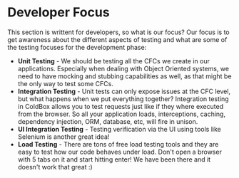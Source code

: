 # Developer Focus

This section is writtent for developers, so what is our focus? Our focus is to get awareness about the different aspects of testing and what are some of the testing focuses for the development phase:

* **Unit Testing** - We should be testing all the CFCs we create in our applications. Especially when dealing with Object Oriented systems, we need to have mocking and stubbing capabilities as well, as that might be the only way to test some CFCs.
* **Integration Testing** - Unit tests can only expose issues at the CFC level, but what happens when we put everything together? Integration testing in ColdBox allows you to test requests just like if they where executed from the browser. So all your application loads, interceptions, caching, dependency injection, ORM, database, etc, will fire in unison.
* **UI Integration Testing** - Testing verification via the UI using tools like Selenium is another great idea!
* **Load Testing** - There are tons of free load testing tools and they are easy to test how our code behaves under load. Don't open a browser with 5 tabs on it and start hitting enter! We have been there and it doesn't work that great :\)

